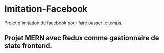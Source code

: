 # Imitation-Facebook
Projet d'imitation de facebook pour faire passer le temps.

## Projet MERN avec Redux comme gestionnaire de state frontend.
